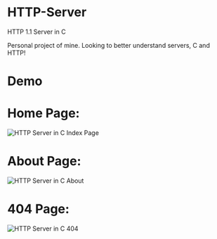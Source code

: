 # HTTP-Server
HTTP 1.1 Server in C 

Personal project of mine. Looking to better understand servers, C and HTTP!

# Demo
# Home Page:
![HTTP Server in C Index Page](https://user-images.githubusercontent.com/92955805/213955017-4d5fa0bb-5ab1-47dc-bc34-b611b7078e84.png)

# About Page:
![HTTP Server in C About](https://user-images.githubusercontent.com/92955805/213955034-2487e60a-f954-4275-a792-77ce266f420a.png)

# 404 Page:
![HTTP Server in C 404](https://user-images.githubusercontent.com/92955805/213955060-9b704537-898a-407c-822c-cff2704064c2.png)
